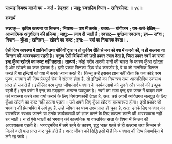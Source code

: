  **सध्र्यङ्  नियश्य यतयो यम** **-** **कर्त** **-** **हेङ्क्षत ।** **जह्यु: स्वराडिव निपान** **-** **खनित्रमिन्द्र: ॥ ४८॥** 

**शब्दार्थ** 

**सध्र्यक्—** **कृत्रिम कल्पना या चिन्तन** **; नियश्य—** **वश में करके** **; यतय:—** **योगीजन** **; यम-कर्त-हेतिम्—** **आध्यात्मिक अनुशीलन** **की प्रक्रिया** **; जह्यु:—** **त्याग दी जाती है** **; स्वराट्—** **पूर्णतया स्वतन्त्र** **; इव—** **स²श** **; निपान—** **कुँआ** **; खनित्रम्—** **खोदने का कष्ट** **;** **इन्द्र:—** **वर्षा का नियामक देवता।** **.** 

**ऐसी दिव्य अवस्था में ज्ञानियों तथा योगियों द्वारा न तो कृत्रिम रीति से मन को वश में करने** **की, न ही कल्पना या चिन्तन की आवश्यकता रहती है। मनुष्य ऐसी विधियों को उसी प्रकार** **त्याग देता है, जिस प्रकार स्वर्ग का राजा इन्द्र कुँआ खोदने का कष्ट नहीं उठाता।** **तात्पर्य :** कोई गरीब आदमी पानी की चाहत के कारण कुँआ खोदता है और खोदने का कष्ट झेलता है। इसी प्रकार जिनका दिव्य बोध कमजोर है, वे या तो मानसिक चिन्तन करते हैं या इन्द्रियों को वश में करके ध्यान करते हैं। किन्तु उन्हें इसका ज्ञान नहीं होता कि जब कोई परम पुरुष, भगवान् की दिव्य प्रेमपूर्ण सेवा में संलग्न होता है, तो इन्द्रियों का नियन्त्रण तथा आत्मसिदि्ध एकसाथ प्राप्त हो सकते हैं। इसीलिए परम मुक्त जीवात्माएँ भगवान् के कार्यकलापों को सुनने और जपने की इच्छुक रहती हैं। इस प्रसंग में इन्द्र का उदाहरण अत्यन्त उपयुक्त है। स्वर्ग का राजा इन्द्र इस जगत में बादल लाने की व्यवस्था करने तथा वर्षा कराने के लिए नियंत्रणकारी देवता है, अत: उसे अपनी व्यक्तिगत जलपूॢत के लिए कुँआ खोदने का कष्ट नहीं उठाना पड़ता। उसे अपने लिए कुँआ खोदना हास्यास्पद होगा। इसी प्रकार जो भगवान् की प्रेमाभक्ति में लगे हुए हैं, उन्हें जीवन का परम लक्ष्य प्राप्त हो चुका है, अत: उनके लिए भगवान् का वास्तविक स्वभाव जानने या उनके कार्यकलापों को ज्ञात करने के लिए कल्पना करने की आवश्यकता नहीं रह जाती। न ही ऐसे भक्तों को भगवान् की काल्पनिक या वास्तविक सत्ता के विषय में चिन्तन की आवश्यकता पड़ती है। भगवद्भक्ति में लगे रहने के कारण, शुद्ध भक्त पहले से ही कल्पना तथा चिन्तन से मिलने वाले फल प्राप्त कर चुके होते हैं। अत: जीवन की सिद्धि इसी में है कि भगवान् की दिव्य प्रेमाभकि्त में लगे रह जाये। 
